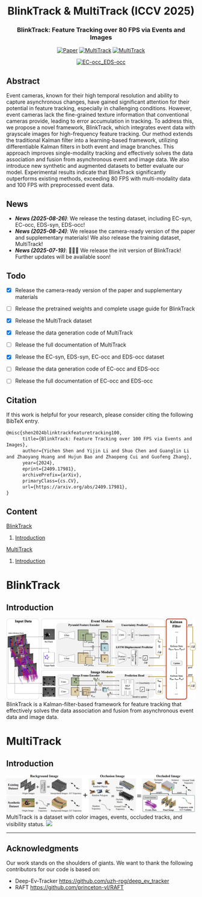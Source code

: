 <div align="center">
<h1>BlinkTrack & MultiTrack (ICCV 2025)</h1>
<h3>BlinkTrack: Feature Tracking over 80 FPS via Events and Images</h3>

<!-- [Yichen Shen](https://scholar.google.com/citations?view_op=list_works&hl=en&user=LFa-H2cAAAAJ)<sup>1</sup>, [xxx](http)<sup>1</sup>,

<sup>1</sup> Zhejiang University, <sup>2</sup> XXX -->

[![Paper](https://img.shields.io/badge/arXiv-<2409.17981>-A42C25.svg)](https://arxiv.org/abs/2409.17981)
[![MultiTrack](https://img.shields.io/badge/ModelScope-<MultiTrack>-604DF4.svg)](https://modelscope.cn/datasets/ColieShen/MultiTrack)
[![MultiTrack](https://img.shields.io/badge/HuggingFace-<MultiTrack>-F8D44E.svg)](https://huggingface.co/datasets/ColieShen/MultiTrack)

[![EC-occ_EDS-occ](https://img.shields.io/badge/ModelScope-<EC--syn_EDS--syn_EC--occ_EDS--occ>-604DF4.svg)](https://modelscope.cn/datasets/ColieShen/EC-occ_EDS-occ)


</div>



## Abstract



Event cameras, known for their high temporal resolution and ability to capture asynchronous changes, have gained significant attention for their potential in feature tracking, especially in challenging conditions. However, event cameras lack the fine-grained texture information that conventional cameras provide, leading to error accumulation in tracking. To address this, we propose a novel framework, BlinkTrack, which integrates event data with grayscale images for high-frequency feature tracking. Our method extends the traditional Kalman filter into a learning-based framework, utilizing differentiable Kalman filters in both event and image branches. This approach improves single-modality tracking and effectively solves the data association and fusion from asynchronous event and image data. We also introduce new synthetic and augmented datasets to better evaluate our model. Experimental results indicate that BlinkTrack significantly outperforms existing methods, exceeding 80 FPS with multi-modality data and 100 FPS with preprocessed event data.


## News

- **_News (2025-08-26)_**: We release the testing dataset, including EC-syn, EC-occ, EDS-syn, EDS-occ!
- **_News (2025-08-24)_**: We release the camera-ready version of the paper and supplementary materials! We also release the training dataset, MultiTrack!
- **_News (2025-07-19)_**: 🎉🎉🎉 We release the init version of BlinkTrack! Further updates will be available soon!

## Todo


- [x] Release the camera-ready version of the paper and supplementary materials
- [ ] Release the pretrained weights and complete usage guide for BlinkTrack
- [x] Release the MultiTrack dataset
- [x] Release the data generation code of MultiTrack
- [ ] Release the full documentation of MultiTrack
- [x] Release the EC-syn, EDS-syn, EC-occ and EDS-occ dataset
- [ ] Release the data generation code of EC-occ and EDS-occ
- [ ] Release the full documentation of EC-occ and EDS-occ


## Citation

If this work is helpful for your research, please consider citing the following BibTeX entry.

```
@misc{shen2024blinktrackfeaturetracking100,
      title={BlinkTrack: Feature Tracking over 100 FPS via Events and Images}, 
      author={Yichen Shen and Yijin Li and Shuo Chen and Guanglin Li and Zhaoyang Huang and Hujun Bao and Zhaopeng Cui and Guofeng Zhang},
      year={2024},
      eprint={2409.17981},
      archivePrefix={arXiv},
      primaryClass={cs.CV},
      url={https://arxiv.org/abs/2409.17981}, 
}
```

## Content

[BlinkTrack](#blinktrack)

1. [Introduction](#introduction)

[MultiTrack](#multitrack)

1. [Introduction](#introduction-1)

# BlinkTrack

## Introduction
![](./figure/blinktrack_pipeline.png)
BlinkTrack is a Kalman-filter-based framework for feature tracking that effectively solves the data association and fusion
from asynchronous event data and image data.

# MultiTrack
## Introduction
![](./figure/multitrack_pipeline.png)
MultiTrack is a dataset with color images, events, occluded tracks, and visibility status.
![](./figure/multitrack_example.png)

---

## Acknowledgments

Our work stands on the shoulders of giants. We want to thank the following contributors for our code is based on:

- Deep-Ev-Tracker
https://github.com/uzh-rpg/deep_ev_tracker
- RAFT
https://github.com/princeton-vl/RAFT






